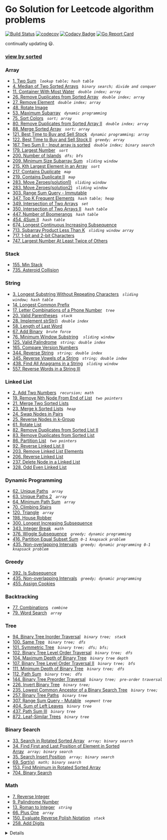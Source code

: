 # Go Solution for Leetcode algorithm problems

[![Build Status](https://travis-ci.org/zwfang/leetcode.svg?branch=master)](https://travis-ci.org/zwfang/leetcode)
[![codecov](https://codecov.io/gh/zwfang/leetcode/branch/master/graph/badge.svg)](https://codecov.io/gh/zwfang/leetcode)
[![Codacy Badge](https://api.codacy.com/project/badge/Grade/86cf2613fa544ab5b254e2a7e5d9deb8)](https://www.codacy.com/app/zwfang/leetcode?utm_source=github.com&amp;utm_medium=referral&amp;utm_content=zwfang/leetcode&amp;utm_campaign=Badge_Grade)
[![Go Report Card](https://goreportcard.com/badge/github.com/zwfang/leetcode)](https://goreportcard.com/report/github.com/zwfang/leetcode)

continually updating 😃.

### [view by sorted](./src/README.md)

### Array
* [1. Two Sum](src/0001_two_sum/twosum.go)&nbsp;&nbsp;&nbsp;*`lookup table;`*&nbsp;&nbsp;*`hash table`*
* [4. Median of Two Sorted Arrays](src/0004_median_of_two_sorted_arrays/motsa.go)&nbsp;&nbsp;&nbsp;*`binary search;`*&nbsp;&nbsp;*`divide and conquer`*
* [11. Container With Most Water](src/0011_container_with_most_water/container_with_most_water.go)&nbsp;&nbsp;&nbsp;*`double index;`*&nbsp;&nbsp;*`array`*
* [26. Remove Duplicates from Sorted Array](src/0026_remove_duplicates_from_sorted_array/rdfsa.go)&nbsp;&nbsp;&nbsp;*`double index;`*&nbsp;&nbsp;*`array`*
* [27. Remove Element](src/0027_remove_element/remove_element.go)&nbsp;&nbsp;&nbsp;*`double index;`*&nbsp;&nbsp;*`array`*
* [48. Rotate Image](src/0048_rotate_image/rotate_image.go)
* [53. Maximum Subarray](src/0053_maximum_subarray/maximum_subarray.go)&nbsp;&nbsp;&nbsp;*`dynamic programming`*
* [75. Sort Colors](src/0075_sort_colors/sort_colors.go)&nbsp;&nbsp;&nbsp;*`sort;`*&nbsp;&nbsp;*`array`*
* [80. Remove Duplicates from Sorted Array II](src/0080_remove_duplicates_from_sorted_array2/rdfsa2.go)&nbsp;&nbsp;&nbsp;*`double index;`*&nbsp;&nbsp;*`array`*
* [88. Merge Sorted Array](src/0088_merge_sorted_array/msa.go)&nbsp;&nbsp;&nbsp;*`sort;`*&nbsp;&nbsp;*`array`*
* [121. Best Time to Buy and Sell Stock](src/0121_best_time_to_buy_and_sell_stock/maxprofit.go)&nbsp;&nbsp;&nbsp;*`dynamic programming;`*&nbsp;&nbsp;*`array`*
* [122. Best Time to Buy and Sell Stock II](src/0122_best_time_to_buy_and_sell_stock_2/maxprofit.go)&nbsp;&nbsp;&nbsp;*`greedy;`*&nbsp;&nbsp;*`array`*
* [167. Two Sum II - Input array is sorted](src/0167_two_sum2/two_sum2.go)&nbsp;&nbsp;&nbsp;*`double index;`*&nbsp;&nbsp;*`binary search`*
* [179. Largest Number](src/0179_largest_number/ln.go)&nbsp;&nbsp;&nbsp;*`sort`*
* [200. Number of Islands](src/0200_number_of_island/number_of_island.go)&nbsp;&nbsp;&nbsp;*`dfs;`*&nbsp;&nbsp;*`bfs`*
* [209. Minimum Size Subarray Sum](src/0209_minimum_size_subarray_sum/minimum_size_subarray_sum.go)&nbsp;&nbsp;&nbsp;*`sliding window`*
* [215. Kth Largest Element in an Array](src/0215_kth_largest_element_in_an_array/kthleiaa.go)&nbsp;&nbsp;&nbsp;*`sort`*
* [217. Contains Duplicate](src/0217_contains_duplicate/contains_duplicate.go)&nbsp;&nbsp;&nbsp;*`map`*
* [219. Contains Duplicate II](src/0219_contains_duplicate_2/contains_duplicate_2.go)&nbsp;&nbsp;&nbsp;*`map`*
* [283. Move Zeroes(solution1)](src/0283_move_zeroes/move_zeroes.go)&nbsp;&nbsp;&nbsp;*`sliding window`*
* [283. Move Zeroes(solution2)](src/0283_move_zeroes/move_zeroes2.go)&nbsp;&nbsp;&nbsp;*`sliding window`*
* [303. Range Sum Query - Immutable](src/0303_range_sum_query/rsqim.go)
* [347. Top K Frequent Elements](src/0347_top_k_frequent_elements/topkfe.go)&nbsp;&nbsp;&nbsp;*`hash table;`*&nbsp;&nbsp;*`heap`*
* [349. Intersection of Two Arrays](src/0349_intersection_of_2_arrays/intersection_of_two_arrays.go)&nbsp;&nbsp;&nbsp;*`set`*
* [350. Intersection of Two Arrays II](src/0350_intersection_of_two_arrays2/intersection_of_two_arrays2.go)&nbsp;&nbsp;&nbsp;*`hash table`*
* [447. Number of Boomerangs](src/0447_number_of_boomerangs/number_of_boomerangs.go)&nbsp;&nbsp;&nbsp;*`hash table`*
* [454. 4Sum II](src/0454_4sum2/4sum2.go)&nbsp;&nbsp;&nbsp;*`hash table`*
* [674. Longest Continuous Increasing Subsequence](src/0674_longest_continuous_increasing_subsequence/lcis.go)
* [713. Subarray Product Less Than K](src/0713_subarray_product_less_than_k/spltk.go)&nbsp;&nbsp;&nbsp;*`sliding window`*&nbsp;&nbsp;*`array`*
* [717. 1-bit and 2-bit Characters](src/0717_1_bit_and_2_bit_characters/1bitand2bitc.go)
* [747. Largest Number At Least Twice of Others](src/0747_largest_number_at_least_twice_of_others/largest_number_at_least_twice_of_others.go)

### Stack
* [155. Min Stack](src/0155_min_stack/min_stack.go)
* [735. Asteroid Collision](src/0735_asteroid_collision/ac.go)

### String
* [3. Longest Substring Without Repeating Characters](src/0003_longest_substring_without_repeating_characters/longest_substring_without_repeating_characters.go)&nbsp;&nbsp;&nbsp;*`sliding window;`*&nbsp;&nbsp;*`hash table`*
* [14. Longest Common Prefix](src/0014_longest_common_prefix/lcp.go)
* [17. Letter Combinations of a Phone Number](src/0017_letter_combination_of_a_phone_number/letter_combination_of_phone_number.go)&nbsp;&nbsp;&nbsp;*`tree`*
* [20. Valid Parentheses](src/0020_valid_parentheses/valid_parentheses.go)&nbsp;&nbsp;&nbsp;*`stack`*
* [28. Implement strStr()](src/0028_implement_strstr/implement_strstr.go)&nbsp;&nbsp;&nbsp;*`double index`*
* [58. Length of Last Word](src/0058_length_of_last_word/len_of_last_word.go)
* [67. Add Binary](src/0067_add_binary/add_binary.go)&nbsp;&nbsp;&nbsp;*`brute force`*
* [76. Minimum Window Substring](src/0076_minimum_window_substring/minimum_window_substring.go) &nbsp;&nbsp;&nbsp;*`sliding window`*
* [125. Valid Palindrome](src/0125_valid_palindrome/valid_palindrome.go)&nbsp;&nbsp;&nbsp;*`string;`*&nbsp;&nbsp;*`double index`*
* [165. Compare Version Numbers](src/0165_compare_version_numbers/compare_version_numbers.go)
* [344. Reverse String](src/0344_reverse_string/reverse_string.go)&nbsp;&nbsp;&nbsp;*`string;`*&nbsp;&nbsp;*`double index`*
* [345. Reverse Vowels of a String](src/0345_reverse_vowels_of_a_string/reverse_vowels.go)&nbsp;&nbsp;&nbsp;*`string;`*&nbsp;&nbsp;*`double index`*
* [438. Find All Anagrams in a String](src/0438_all_anagrams_in_a_string/all_anagrams_in_a_string.go)&nbsp;&nbsp;&nbsp;*`sliding window`*
* [557. Reverse Words in a String III](src/0557_reverse_words_in_a_string_3/reverse_words_in_a_string_3.go)

### Linked List
* [2. Add Two Numbers](src/0002_add_two_numbers/add_two_numbers.go)&nbsp;&nbsp;&nbsp;*`recursion;`*&nbsp;&nbsp;*`math`*
* [19. Remove Nth Node From End of List](src/0019_remove_nth_node_from_end_of_list/remove_nth_node_from_end_of_list.go)&nbsp;&nbsp;&nbsp;*`two pointers`*
* [21. Merge Two Sorted Lists](src/0021_merge_two_sorted_lists/mergeTwoLists.go)
* [23. Merge k Sorted Lists](src/0023_merge_k_sorted_lists/mksl.go)&nbsp;&nbsp;&nbsp;*`heap`*
* [24. Swap Nodes in Pairs](src/0024_swap_nodes_in_pairs/swap_nodes_in_pairs.go)
* [25. Reverse Nodes in k-Group](src/0025_reverse_nodes_in_k_group/reverse_node_k_group.go)
* [61. Rotate List](src/0061_rotate_list/rotate_list.go)
* [82. Remove Duplicates from Sorted List II](src/0082_remove_duplicates_from_sorted_list_2/rdfsl.go)
* [83. Remove Duplicates from Sorted List](src/0083_remove_duplicates_from_sorted_list/rdfsl.go)
* [86. Partition List](src/0086_partition_list/partition_list.go)&nbsp;&nbsp;&nbsp;*`two pointers`*
* [92. Reverse Linked List II](src/0092_reverse_linked_list_2/reverse_linked_list2.go)
* [203. Remove Linked List Elements](src/0203_remove_linked_list_elements/remove_linked_list_elements.go)
* [206. Reverse Linked List](src/0206_reverse_linked_list/reverse_linked_list.go)
* [237. Delete Node in a Linked List](src/0237_delete_node_in_a_linked_list/dniall.go)
* [328. Odd Even Linked List](src/0328_odd_even_linked_list/odd_even_linked_list.go)

### Dynamic Programming
* [62. Unique Paths](src/0062_unique_paths/unique_paths.go)&nbsp;&nbsp;&nbsp;*`array`*
* [63. Unique Paths 2](src/0063_unique_paths_2/unique_paths2.go)&nbsp;&nbsp;&nbsp;*`array`*
* [64. Minimum Path Sum](src/0064_minimum_path_sum/minimum_path_sum.go)&nbsp;&nbsp;&nbsp;*`array`*
* [70. Climbing Stairs](src/0070_climbing_stairs/climbing_stairs.go)
* [120. Triangle](src/0120_triangle/triangle.go)&nbsp;&nbsp;&nbsp;*`array`*
* [198. House Robber](src/0198_house_robber/house_robber.go)
* [300. Longest Increasing Subsequence](src/0300_longest_increasing_subsequence/lis.go)
* [343. Integer Break](src/0343_integer_break/integer_break.go)&nbsp;&nbsp;&nbsp;*`math`*
* [376. Wiggle Subsequence](src/0376_wiggle_subsequence/wiggle_subsequence.go)&nbsp;&nbsp;&nbsp;*`greedy;`*&nbsp;&nbsp;*`dynamic programming`*
* [416. Partition Equal Subset Sum](src/0416_partition_equal_subset_sum/partition_equal_subset_sum.go)&nbsp;&nbsp;*`0-1 knapsack problem`*
* [435. Non-overlapping Intervals](src/0435_non_overlapping_intervals/dp_solution.go)&nbsp;&nbsp;&nbsp;*`greedy;`*&nbsp;&nbsp;*`dynamic programming`*&nbsp;&nbsp;*`0-1 knapsack problem`*

### Greedy
* [392. Is Subsequence](src/0392_is_subsequence/is_subsequence.go)
* [435. Non-overlapping Intervals](src/0435_non_overlapping_intervals/greedy_solution.go)&nbsp;&nbsp;&nbsp;*`greedy;`*&nbsp;&nbsp;*`dynamic programming`*
* [455. Assign Cookies](src/0455_assign_cookies/assign_cookies.go)

### Backtracking
* [77. Combinations](src/0077_combinations/combinations.go)&nbsp;&nbsp;&nbsp;*`combine`*
* [79. Word Search](src/0079_word_search/word_search.go)&nbsp;&nbsp;&nbsp;*`array`*

### Tree
* [94. Binary Tree Inorder Traversal](src/0094_binary_tree_inorder_traversal/binary_tree_inorder_traversal.go)&nbsp;&nbsp;&nbsp;*`binary tree;`*&nbsp;&nbsp;&nbsp;*`stack`*
* [100. Same Tree](src/0100_same_tree/same_tree.go)&nbsp;&nbsp;&nbsp;*`binary tree;`*&nbsp;&nbsp;&nbsp;*`dfs`*
* [101. Symmetric Tree](src/0101_symmetric_tree/symmetric_tree.go)&nbsp;&nbsp;&nbsp;*`binary tree;`*&nbsp;&nbsp;&nbsp;*`dfs;`*&nbsp;&nbsp;*`bfs;`*
* [102. Binary Tree Level Order Traversal](src/0102_binary_tree_level_order_traversal/binary_tree_level_order_traversal.go)&nbsp;&nbsp;&nbsp;*`binary tree;`*&nbsp;&nbsp;&nbsp;*`dfs`*
* [104. Maximum Depth of Binary Tree](src/0104_maximun_depth_of_binary_tree/maxdobt.go)&nbsp;&nbsp;&nbsp;*`binary tree depth`*
* [107. Binary Tree Level Order Traversal II](src/0107_binary_tree_level_order_traversal_2/binary_tree_level_order_traversal2.go)&nbsp;&nbsp;&nbsp;*`binary tree;`*&nbsp;&nbsp;&nbsp;*`bfs`*
* [111. Minimum Depth of Binary Tree](src/0111_minimum_depth_of_binary_tree/minimum_depth_of_binary_tree.go)&nbsp;&nbsp;&nbsp;*`binary tree;`*&nbsp;&nbsp;&nbsp;*`dfs`*
* [112. Path Sum](src/0112_path_sum/path_sum.go)&nbsp;&nbsp;&nbsp;*`binary tree;`*&nbsp;&nbsp;&nbsp;*`dfs`*
* [144. Binary Tree Preorder Traversal](src/0144_binary_tree_preorder_traversal/binary_tree_preorder_traversal.go)&nbsp;&nbsp;&nbsp;*`binary tree;`*&nbsp;&nbsp;&nbsp;*`pre-order traversal`*
* [226. Invert Binary Tree](src/0226_invert_binary_tree/invert_binary_tree.go)&nbsp;&nbsp;&nbsp;*`binary tree;`*
* [235. Lowest Common Ancestor of a Binary Search Tree](src/0235_lowest_common_ancestor_of_a_binary_search_tree/lcaoabst.go)&nbsp;&nbsp;&nbsp;*`binary tree;`*
* [257. Binary Tree Paths](src/0257_binary_tree_paths/binary_tree_paths.go)&nbsp;&nbsp;&nbsp;*`binary tree`*
* [307. Range Sum Query - Mutable](src/0307_Range_Sum_Query_Mutable/range_sum_query_mut.go)&nbsp;&nbsp;&nbsp;*`segment tree`*
* [404. Sum of Left Leaves](src/0404_sum_of_left_leaves/sum_of_left_leaves.go)&nbsp;&nbsp;&nbsp;*`binary tree`*
* [437. Path Sum III](src/0437_path_sum_3/path_sum_3.go)&nbsp;&nbsp;&nbsp;*`binary tree`*
* [872. Leaf-Similar Trees](src/0872_leaf_similar_trees/leaf_similar_trees.go)&nbsp;&nbsp;&nbsp;*`binary tree`*

### Binary Search
* [33. Search in Rotated Sorted Array](src/0033_search_in_rotated_sorted_array/search_in_rotated_sorted_array.go)&nbsp;&nbsp;&nbsp;*`array;`*&nbsp;&nbsp;*`binary search`*
* [34. Find First and Last Position of Element in Sorted Array](src/0034_find_first_and_last_position_of_element_in_sorted_array/find_first_and_last_position_of_element_in_sorted_array.go)&nbsp;&nbsp;&nbsp;*`array;`*&nbsp;&nbsp;*`binary search`*
* [35. Search Insert Position](src/0035_search_insert_position/search_insert_position.go)&nbsp;&nbsp;&nbsp;*`array;`*&nbsp;&nbsp;*`binary search`*
* [69. Sqrt(x)](src/0069_sqrtx/sqrtx.go)&nbsp;&nbsp;&nbsp;*`math;`*&nbsp;&nbsp;*`binary search`*
* [153. Find Minimum in Rotated Sorted Array](src/0153_find_minimum_in_rotated_sorted_array/fmirsa.go)
* [704. Binary Search](src/0704_binary_search/binary_search.go)

### Math
* [7. Reverse Integer](src/0007_reverse_integer/reverse_integer.go)
* [9. Palindrome Number](src/0009_palindrome_number/palindrome_number.go)
* [13. Roman to Integer](src/0013_roman_to_integer/roman_to_integer.go)&nbsp;&nbsp;&nbsp;*`string`*
* [66. Plus One](src/0066_plus_one/plus_one.go)&nbsp;&nbsp;&nbsp;*`array`*
* [150. Evaluate Reverse Polish Notation](src/0150_evaluate_reverse_polish_notation/evaluate_reverse_polish_notation.go)&nbsp;&nbsp;&nbsp;*`stack`*
* [258. Add Digits](src/0258_add_digits/add_digits.go)

<details>
</details>
